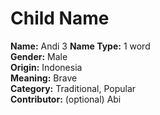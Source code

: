 # Child Name

**Name:** Andi 3
**Name Type:** 1 word  
**Gender:** Male  
**Origin:** Indonesia  
**Meaning:** Brave  
**Category:** Traditional, Popular  
**Contributor:** (optional) Abi
